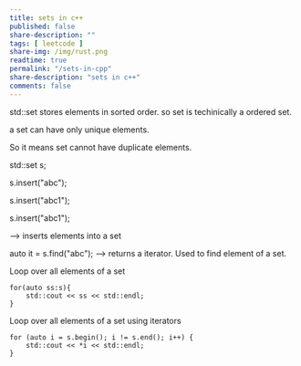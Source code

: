 ```yaml
---
title: sets in c++
published: false
share-description: ""
tags: [ leetcode ]
share-img: /img/rust.png
readtime: true
permalink: "/sets-in-cpp"
share-description: "sets in c++"
comments: false
---
```

std::set<string> stores elements in sorted order.
so set is techinically a ordered set.

a set can have only unique elements.

So it means set cannot have duplicate elements.

std::set<string> s;

s.insert("abc");

s.insert("abc1");

s.insert("abc1");

 --> inserts elements into a set

auto it = s.find("abc");  --> returns a iterator.
Used to find element of a set.

Loop over all elements of a set

    for(auto ss:s){
        std::cout << ss << std::endl;
    }

Loop over all elements of a set using iterators

    for (auto i = s.begin(); i != s.end(); i++) {
        std::cout << *i << std::endl;
    }
